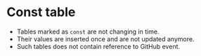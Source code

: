 # Const table

- Tables marked as `const` are not changing in time.
- Their values are inserted once and are not updated anymore.
- Such tables does not contain reference to GitHub event.
